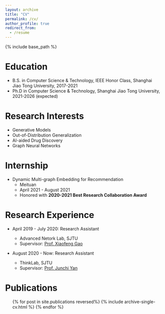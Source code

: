 ```yaml
---
layout: archive
title: "CV"
permalink: /cv/
author_profile: true
redirect_from:
  - /resume
---
```


{% include base_path %}

Education
======
* B.S. in Computer Science & Technology, IEEE Honor Class, Shanghai Jiao Tong University, 2017-2021
* Ph.D in Computer Science & Technology, Shanghai Jiao Tong University, 2021-2026 (expected)


Research Interests
======
* Generative Models
* Out-of-Distribution Generalization
* AI-aided Drug Discovery
* Graph Neural Networks


Internship
======
* Dynamic Multi-graph Embedding for Recommendation 
  * Meituan
  * April 2021 - August 2021
  * Honored with **2020-2021 Best Research Collaboration Award**

Research Experience
======
* April 2019 - July 2020: Research Assistant
  * Advanced Netork Lab, SJTU
  * Supervisor: [Prof. Xiaofeng Gao](https://www.cs.sjtu.edu.cn/~gao-xf/)

* August 2020 - Now: Research Assistant
  * ThinkLab, SJTU
  * Supervisor: [Prof. Junchi Yan](https://thinklab.sjtu.edu.cn/)
  


Publications
======
  <ul>{% for post in site.publications reversed%}
    {% include archive-single-cv.html %}
  {% endfor %}</ul>
  
<!-- Skills
======
* Skill 1
* Skill 2
  * Sub-skill 2.1
  * Sub-skill 2.2
  * Sub-skill 2.3
* Skill 3 -->


<!-- Talks
======
  <ul>{% for post in site.talks%}
    {% include archive-single-talk-cv.html %}
  {% endfor %}</ul>
  
Teaching
======
  <ul>{% for post in site.teaching %}
    {% include archive-single-cv.html %}
  {% endfor %}</ul>
  
Service and leadership
======
* Currently signed in to 43 different slack teams -->
